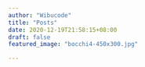 ```yaml
---
author: "Wibucode"
title: "Posts"
date: 2020-12-19T21:58:15+08:00
draft: false
featured_image: "bocchi4-450x300.jpg"

---
```


